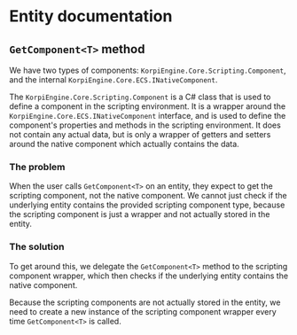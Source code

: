 ﻿
# Entity documentation

## `GetComponent<T>` method

We have two types of components: `KorpiEngine.Core.Scripting.Component`, and the internal `KorpiEngine.Core.ECS.INativeComponent`.

The `KorpiEngine.Core.Scripting.Component` is a C# class that is used to define a component in the scripting environment.
It is a wrapper around the `KorpiEngine.Core.ECS.INativeComponent` interface, and is used to define the component's properties and methods in the scripting environment.
It does not contain any actual data, but is only a wrapper of getters and setters around the native component which actually contains the data.

### The problem

When the user calls `GetComponent<T>` on an entity, they expect to get the scripting component, not the native component.
We cannot just check if the underlying entity contains the provided scripting component type, because the scripting component is just a wrapper and not actually stored in the entity.

### The solution

To get around this, we delegate the `GetComponent<T>` method to the scripting component wrapper, which then checks if the underlying entity contains the native component.

Because the scripting components are not actually stored in the entity, we need to create a new instance of the scripting component wrapper every time `GetComponent<T>` is called.
